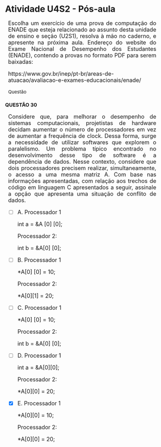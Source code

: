 

# **Atividade U4S2 - Pós-aula**

<div style="text-align: justify; font-size: 18px; margin: 10px;">
<p> Escolha um exercício de uma prova de computação do ENADE que esteja relacionado ao assunto desta unidade de ensino e seção (U2S1), resolva à mão no caderno, e apresente na próxima aula. Endereço do website do Exame Nacional de Desempenho dos Estudantes (ENADE), contendo a provas no formato PDF para serem baixadas: 
    <p>https://www.gov.br/inep/pt-br/areas-de-atuacao/avaliacao-e-exames-educacionais/enade/</p></p>
</div>

<p style="text-align: justify; font-size: 15px; margin: 10px;">
   Questão
</p>

### QUESTÃO 30

<div style="text-align: justify; font-size: 18px; margin: 10px;">
<p>
Considere que, para melhorar o desempenho de sistemas computacionais, projetistas de hardware decidam aumentar o número de processadores em vez de aumentar a frequência de clock. Dessa forma, surge a necessidade de utilizar softwares que explorem o paralelismo. Um problema típico encontrado no desenvolvimento desse tipo de software é a dependência de dados. Nesse contexto, considere que dois processadores precisem realizar, simultaneamente, o acesso a uma mesma matriz A. Com base nas informações apresentadas, com relação aos trechos de código em linguagem C apresentados a seguir, assinale a opção que apresenta uma situação de conflito de dados.<p></p>



- [ ] A. Processador 1 <p></p>
      int a = &A [0] [0]; <p></p>
      Processador 2: <p></p>
      int b = &A[0] [0];
      
- [ ] B. Processador 1 <p></p>
     *A[0] [0] = 10; <p></p>
      Processador 2: <p></p>
      *A[0][1] = 20;
      
- [ ] C. Processador 1 <p></p>
      *A[0] [0] = 10; <p></p>
      Processador 2: <p></p>
      int b = &A[0] [0];
      
- [ ] D. Processador 1 <p></p>
      int a = &A[0][0]; <p></p>
      Processador 2: <p></p>
      *A[0][0] = 20;
      
- [X] E. Processador 1 <p></p>
      *A[0][0] = 10; <p></p>
      Processador 2: <p></p>
      *A[0][0] = 20;
